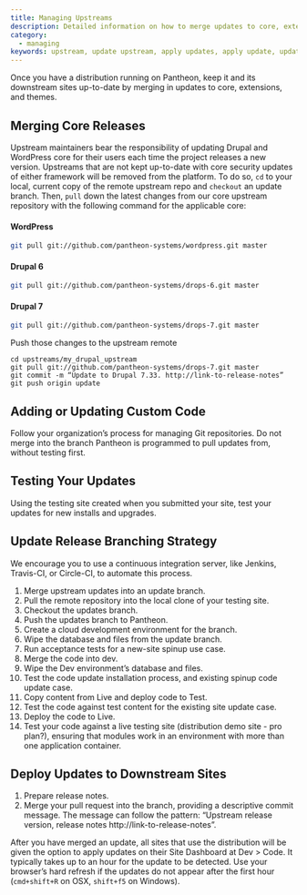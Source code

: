 ```yaml
---
title: Managing Upstreams
description: Detailed information on how to merge updates to core, extensions, and themes running on Pantheon.
category:
  - managing
keywords: upstream, update upstream, apply updates, apply update, update core, update plugin, update module, update theme, update distribution, distribution, branch, deploy update, deploy updates, update, updates
---
```

Once you have a distribution running on Pantheon, keep it and its downstream sites up-to-date by merging in updates to core, extensions, and themes.

## Merging Core Releases

Upstream maintainers bear the responsibility of updating Drupal and WordPress core for their users each time the project releases a new version. Upstreams that are not kept up-to-date with core security updates of either framework will be removed from the platform. To do so, `cd` to your local, current copy of the remote upstream repo and `checkout` an update branch. Then, `pull` down the latest changes from our core upstream repository with the following command for the applicable core:

#### WordPress
```bash
git pull git://github.com/pantheon-systems/wordpress.git master
```

#### Drupal 6

```bash
git pull git://github.com/pantheon-systems/drops-6.git master
```

#### Drupal 7

```bash
git pull git://github.com/pantheon-systems/drops-7.git master
```

Push those changes to the upstream remote

```nohighlight
cd upstreams/my_drupal_upstream
git pull git://github.com/pantheon-systems/drops-7.git master
git commit -m “Update to Drupal 7.33. http://link-to-release-notes” git push origin update
```

## Adding or Updating Custom Code

Follow your organization’s process for managing Git repositories. Do not merge into the branch Pantheon is programmed to pull updates from, without testing first.

## Testing Your Updates

Using the testing site created when you submitted your site, test your updates for new installs and upgrades.

## Update Release Branching Strategy

We encourage you to use a continuous integration server, like Jenkins, Travis-CI, or Circle-CI, to automate this process.

1. Merge upstream updates into an update branch.
2. Pull the remote repository into the local clone of your testing site.
3. Checkout the updates branch.
4. Push the updates branch to Pantheon.
5. Create a cloud development environment for the branch.
6. Wipe the database and files from the update branch.
7. Run acceptance tests for a new-site spinup use case.
8. Merge the code into dev.
9. Wipe the Dev environment’s database and files.
10. Test the code update installation process, and existing spinup code update case.
11. Copy content from Live and deploy code to Test.
12. Test the code against test content for the existing site update case.
13. Deploy the code to Live.
14. Test your code against a live testing site (distribution demo site - pro plan?), ensuring that modules work in an environment with more than one application container.

## Deploy Updates to Downstream Sites

1. Prepare release notes.
2. Merge your pull request into the branch, providing a descriptive commit message. The message can follow the pattern: “Upstream release version, release notes http://link-to-release-notes”.

After you have merged an update, all sites that use the distribution will be given the option to apply updates on their Site Dashboard at  Dev > Code. It typically takes up to an hour for the update to be detected. Use your browser’s hard refresh if the updates do not appear after the first hour (`cmd+shift+R` on OSX, `shift+f5` on Windows).
